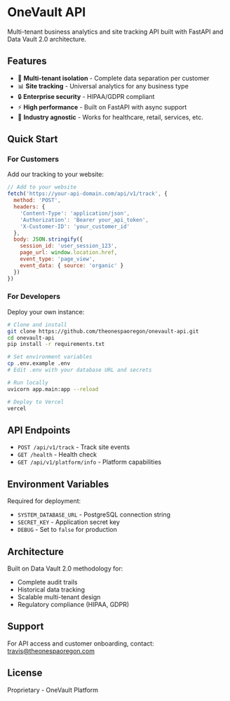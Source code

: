 # OneVault API

Multi-tenant business analytics and site tracking API built with FastAPI and Data Vault 2.0 architecture.

## Features

- 🏢 **Multi-tenant isolation** - Complete data separation per customer
- 📊 **Site tracking** - Universal analytics for any business type
- 🔒 **Enterprise security** - HIPAA/GDPR compliant
- ⚡ **High performance** - Built on FastAPI with async support
- 🎯 **Industry agnostic** - Works for healthcare, retail, services, etc.

## Quick Start

### For Customers

Add our tracking to your website:

```javascript
// Add to your website
fetch('https://your-api-domain.com/api/v1/track', {
  method: 'POST',
  headers: {
    'Content-Type': 'application/json',
    'Authorization': 'Bearer your_api_token',
    'X-Customer-ID': 'your_customer_id'
  },
  body: JSON.stringify({
    session_id: 'user_session_123',
    page_url: window.location.href,
    event_type: 'page_view',
    event_data: { source: 'organic' }
  })
})
```

### For Developers

Deploy your own instance:

```bash
# Clone and install
git clone https://github.com/theonespaoregon/onevault-api.git
cd onevault-api
pip install -r requirements.txt

# Set environment variables
cp .env.example .env
# Edit .env with your database URL and secrets

# Run locally
uvicorn app.main:app --reload

# Deploy to Vercel
vercel
```

## API Endpoints

- `POST /api/v1/track` - Track site events
- `GET /health` - Health check
- `GET /api/v1/platform/info` - Platform capabilities

## Environment Variables

Required for deployment:

- `SYSTEM_DATABASE_URL` - PostgreSQL connection string
- `SECRET_KEY` - Application secret key
- `DEBUG` - Set to `false` for production

## Architecture

Built on Data Vault 2.0 methodology for:
- Complete audit trails
- Historical data tracking
- Scalable multi-tenant design
- Regulatory compliance (HIPAA, GDPR)

## Support

For API access and customer onboarding, contact: travis@theonespaoregon.com

## License

Proprietary - OneVault Platform 
